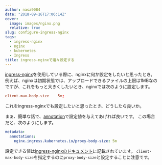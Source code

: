 ```yaml
---
author: nasa9084
date: "2018-09-16T17:06:14Z"
cover:
  image: images/nginx.png
  relative: true
slug: configure-ingress-nginx
tags:
  - ingress-nginx
  - nginx
  - kubernetes
  - Ingress
title: ingress-nginxで諸々設定する
---
```



[ingress-nginx](https://github.com/kubernetes/ingress-nginx)を使用している際に、nginxに何か設定をしたいと思ったとき。
例えば、nginxは初期状態では、アップロードできるファイルの上限は1MBなのですが、これをもっと大きくしたいとき、nginxでは次のように設定します。

``` conf
client-max-body-size    5m;
```

これをingress-nginxでも設定したいと思ったとき、どうしたら良いか。

まぁ、簡単な話で、[annotation](https://kubernetes.io/docs/concepts/overview/working-with-objects/annotations/)で設定値を与えてあげれば良いです。
この場合だと、次のようにします。

``` yaml
metadata:
  annotations:
    nginx.ingress.kubernetes.io/proxy-body-size: 5m
```

設定できる値は[ingress-nginxのドキュメント](https://kubernetes.github.io/ingress-nginx/user-guide/nginx-configuration/annotations/)に記載されています。
`client-max-body-size`を指定するのに`proxy-body-size`と設定することに注意です。



